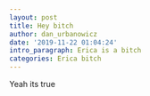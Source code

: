 ```yaml
---
layout: post
title: Hey bitch
author: dan_urbanowicz
date: '2019-11-22 01:04:24'
intro_paragraph: Erica is a bitch
categories: Erica bitch
---
```

Yeah its true
